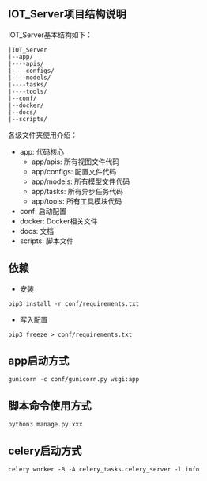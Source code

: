 
## IOT_Server项目结构说明
IOT_Server基本结构如下：
```
|IOT_Server
|--app/
|----apis/
|----configs/
|----models/
|----tasks/
|----tools/
|--conf/
|--docker/
|--docs/
|--scripts/
```
各级文件夹使用介绍：

- app: 代码核心
    - app/apis: 所有视图文件代码
    - app/configs: 配置文件代码
    - app/models: 所有模型文件代码
    - app/tasks: 所有异步任务代码
    - app/tools: 所有工具模块代码
- conf: 启动配置
- docker: Docker相关文件
- docs: 文档
- scripts: 脚本文件

## 依赖

- 安装
```
pip3 install -r conf/requirements.txt
```
- 写入配置
```
pip3 freeze > conf/requirements.txt
```

## app启动方式
```
gunicorn -c conf/gunicorn.py wsgi:app
```

## 脚本命令使用方式
```
python3 manage.py xxx
```

## celery启动方式
```
celery worker -B -A celery_tasks.celery_server -l info
```
